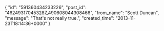  {
   "id": "591360434233226",
   "post_id": "462493170453287_490608044308466",
   "from_name": "Scott Duncan",
   "message": "That's not really true.",
   "created_time": "2013-11-23T18:14:36+0000"
 }
